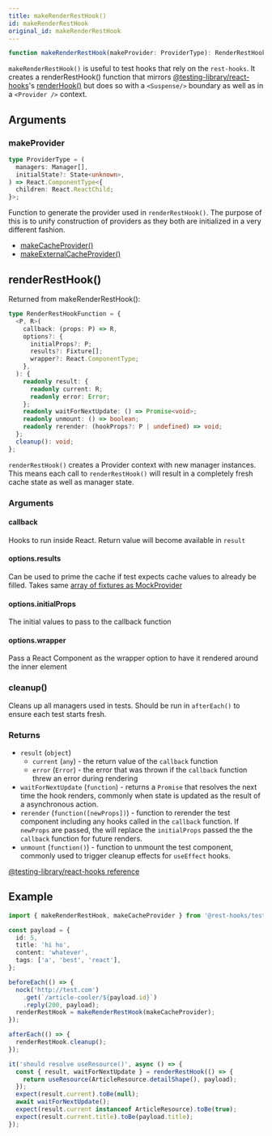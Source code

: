 ```yaml
---
title: makeRenderRestHook()
id: makeRenderRestHook
original_id: makeRenderRestHook
---
```


```typescript
function makeRenderRestHook(makeProvider: ProviderType): RenderRestHookFunction;
```

`makeRenderRestHook()` is useful to test hooks that rely on the `rest-hooks`. It creates a renderRestHook()
function that mirrors [@testing-library/react-hooks](https://github.com/testing-library/react-hooks-testing-library)'s [renderHook()](https://react-hooks-testing-library.com/reference/api#renderhook-options) but does so with a `<Suspense/>` boundary
as well as in a `<Provider />` context.

## Arguments

### makeProvider

```typescript
type ProviderType = (
  managers: Manager[],
  initialState?: State<unknown>,
) => React.ComponentType<{
  children: React.ReactChild;
}>;
```

Function to generate the provider used in `renderRestHook()`. The purpose of this is to unify construction of
providers as they both are initialized in a very different fashion.

- [makeCacheProvider()](./makeCacheProvider.md)
- [makeExternalCacheProvider()](./makeExternalCacheProvider.md)

## renderRestHook()

Returned from makeRenderRestHook():

```typescript
type RenderRestHookFunction = {
  <P, R>(
    callback: (props: P) => R,
    options?: {
      initialProps?: P;
      results?: Fixture[];
      wrapper?: React.ComponentType;
    },
  ): {
    readonly result: {
      readonly current: R;
      readonly error: Error;
    };
    readonly waitForNextUpdate: () => Promise<void>;
    readonly unmount: () => boolean;
    readonly rerender: (hookProps?: P | undefined) => void;
  };
  cleanup(): void;
};
```

`renderRestHook()` creates a Provider context with new manager instances. This means each call
to `renderRestHook()` will result in a completely fresh cache state as well as manager state.

### Arguments

#### callback

Hooks to run inside React. Return value will become available in `result`

#### options.results

Can be used to prime the cache if test expects cache values to already be filled. Takes same
[array of fixtures as MockProvider](https://resthooks.io/docs/api/MockProvider#results)

#### options.initialProps

The initial values to pass to the callback function

#### options.wrapper

Pass a React Component as the wrapper option to have it rendered around the inner element

### cleanup()

Cleans up all managers used in tests. Should be run in `afterEach()` to ensure each test starts fresh.

### Returns

- `result` (`object`)
  - `current` (`any`) - the return value of the `callback` function
  - `error` (`Error`) - the error that was thrown if the `callback` function threw an error during rendering
- `waitForNextUpdate` (`function`) - returns a `Promise` that resolves the next time the hook renders, commonly when state is updated as the result of a asynchronous action.
- `rerender` (`function([newProps])`) - function to rerender the test component including any hooks called in the `callback` function. If `newProps` are passed, the will replace the `initialProps` passed the the `callback` function for future renders.
- `unmount` (`function()`) - function to unmount the test component, commonly used to trigger cleanup effects for `useEffect` hooks.

[@testing-library/react-hooks reference](https://react-hooks-testing-library.com/reference/api#renderhook-result)

## Example

```typescript
import { makeRenderRestHook, makeCacheProvider } from '@rest-hooks/test';

const payload = {
  id: 5,
  title: 'hi ho',
  content: 'whatever',
  tags: ['a', 'best', 'react'],
};

beforeEach(() => {
  nock('http://test.com')
    .get(`/article-cooler/${payload.id}`)
    .reply(200, payload);
  renderRestHook = makeRenderRestHook(makeCacheProvider);
});

afterEach(() => {
  renderRestHook.cleanup();
});

it('should resolve useResource()', async () => {
  const { result, waitForNextUpdate } = renderRestHook(() => {
    return useResource(ArticleResource.detailShape(), payload);
  });
  expect(result.current).toBe(null);
  await waitForNextUpdate();
  expect(result.current instanceof ArticleResource).toBe(true);
  expect(result.current.title).toBe(payload.title);
});
```
